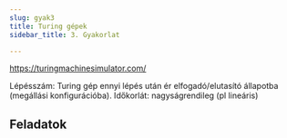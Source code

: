 ```yaml
---
slug: gyak3
title: Turing gépek
sidebar_title: 3. Gyakorlat

---
```


https://turingmachinesimulator.com/

Lépésszám: Turing gép ennyi lépés után ér elfogadó/elutasító állapotba (megállási konfigurációba).
Időkorlát: nagyságrendileg (pl lineáris)

## Feladatok


<!--stackedit_data:
eyJoaXN0b3J5IjpbMTAyNTMyOTU2MCwtMTE0NTM0NDIzMV19
-->
